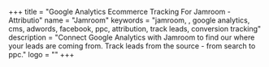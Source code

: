 +++
title = "Google Analytics Ecommerce Tracking For Jamroom - Attributio"
name = "Jamroom"
keywords = "jamroom, , google analytics, cms, adwords, facebook, ppc, attribution, track leads, conversion tracking"
description = "Connect Google Analytics with Jamroom to find our where your leads are coming from. Track leads from the source - from search to ppc."
logo = ""
+++
